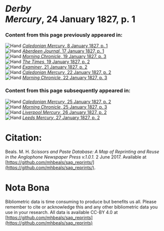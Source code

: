 # *Derby Mercury*, 24 January 1827, p. 1  
  
### Content from this page previously appeared in:  
![Hand](http://scissorsandpaste.net/wp-content/uploads/2017/06/smallhandpointer.png) [*Caledonian Mercury*, 8 January 1827, p. 1](https://mhbeals.github.io/sap_html/Caledonian-Mercury/Caledonian-Mercury-8-January-1827-p-1)  
![Hand](http://scissorsandpaste.net/wp-content/uploads/2017/06/smallhandpointer.png) [*Aberdeen Journal*, 17 January 1827, p. 1](https://mhbeals.github.io/sap_html/Aberdeen-Journal/Aberdeen-Journal-17-January-1827-p-1)  
![Hand](http://scissorsandpaste.net/wp-content/uploads/2017/06/smallhandpointer.png) [*Morning Chronicle*, 19 January 1827, p. 3](https://mhbeals.github.io/sap_html/Morning-Chronicle/Morning-Chronicle-19-January-1827-p-3)  
![Hand](http://scissorsandpaste.net/wp-content/uploads/2017/06/smallhandpointer.png) [*The Times*, 19 January 1827, p. 2](https://mhbeals.github.io/sap_html/The-Times/The-Times-19-January-1827-p-2)  
![Hand](http://scissorsandpaste.net/wp-content/uploads/2017/06/smallhandpointer.png) [*Examiner*, 21 January 1827, p. 2](https://mhbeals.github.io/sap_html/Examiner/Examiner-21-January-1827-p-2)  
![Hand](http://scissorsandpaste.net/wp-content/uploads/2017/06/smallhandpointer.png) [*Caledonian Mercury*, 22 January 1827, p. 2](https://mhbeals.github.io/sap_html/Caledonian-Mercury/Caledonian-Mercury-22-January-1827-p-2)  
![Hand](http://scissorsandpaste.net/wp-content/uploads/2017/06/smallhandpointer.png) [*Morning Chronicle*, 22 January 1827, p. 3](https://mhbeals.github.io/sap_html/Morning-Chronicle/Morning-Chronicle-22-January-1827-p-3)  
  
### Content from this page subsequently appeared in:  
![Hand](http://scissorsandpaste.net/wp-content/uploads/2017/06/smallhandpointer.png) [*Caledonian Mercury*, 25 January 1827, p. 2](https://mhbeals.github.io/sap_html/Caledonian-Mercury/Caledonian-Mercury-25-January-1827-p-2)  
![Hand](http://scissorsandpaste.net/wp-content/uploads/2017/06/smallhandpointer.png) [*Morning Chronicle*, 25 January 1827, p. 3](https://mhbeals.github.io/sap_html/Morning-Chronicle/Morning-Chronicle-25-January-1827-p-3)  
![Hand](http://scissorsandpaste.net/wp-content/uploads/2017/06/smallhandpointer.png) [*Liverpool Mercury*, 26 January 1827, p. 2](https://mhbeals.github.io/sap_html/Liverpool-Mercury/Liverpool-Mercury-26-January-1827-p-2)  
![Hand](http://scissorsandpaste.net/wp-content/uploads/2017/06/smallhandpointer.png) [*Leeds Mercury*, 27 January 1827, p. 2](https://mhbeals.github.io/sap_html/Leeds-Mercury/Leeds-Mercury-27-January-1827-p-2)  


# Citation: 

Beals. M. H. *Scissors and Paste Database: A Map of Reprinting and Reuse in the Anglophone Newspaper Press v.1.0.1.* 2 June 2017. Available at [https://github.com/mhbeals/sap_reprints/](https://github.com/mhbeals/sap_reprints/). 

# Nota Bona

Bibliometric data is time consuming to produce but benefits us all. Please remember to cite or acknowledge this and any other bibliometric data you use in your research. All data is available CC-BY 4.0 at [https://github.com/mhbeals/sap_reprints](https://github.com/mhbeals/sap_reprints)